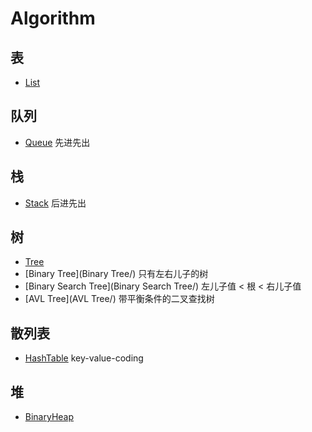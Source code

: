 # Algorithm
## 表

- [List](List/)

## 队列

- [Queue](Queue/) 先进先出

## 栈

- [Stack](Stack/) 后进先出

## 树

- [Tree](Tree/)
- [Binary Tree](Binary Tree/) 只有左右儿子的树
- [Binary Search Tree](Binary Search Tree/) 左儿子值 < 根 < 右儿子值
- [AVL Tree](AVL Tree/) 带平衡条件的二叉查找树

## 散列表

- [HashTable](HashTable/) key-value-coding

## 堆

* [BinaryHeap](BinaryHeap/)

